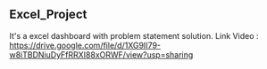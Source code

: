 ## Excel_Project

It's a excel dashboard with problem statement solution. 
Link Video : https://drive.google.com/file/d/1XG9II79-w8iTBDNiuDyFfRRXI88xORWF/view?usp=sharing
